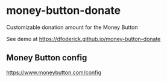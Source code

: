 # money-button-donate
Customizable donation amount for the Money Button

See demo at <https://dfoderick.github.io/money-button-donate>

## Money Button config
https://www.moneybutton.com/config
